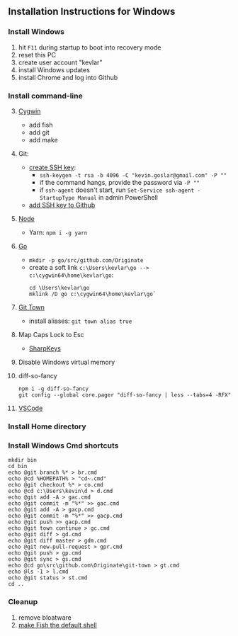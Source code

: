 ## Installation Instructions for Windows

### Install Windows

1. hit `F11` during startup to boot into recovery mode
1. reset this PC
1. create user account "kevlar"
1. install Windows updates
1. install Chrome and log into Github

### Install command-line

3. [Cygwin](https://www.cygwin.com)
    - add fish
    - add git
    - add make
1. Git:
    - [create SSH key](https://help.github.com/articles/generating-a-new-ssh-key-and-adding-it-to-the-ssh-agent): 
      - `ssh-keygen -t rsa -b 4096 -C "kevin.goslar@gmail.com" -P ""`
      - if the command hangs, provide the password via `-P ""`
      - if `ssh-agent` doesn't start, run `Set-Service ssh-agent -StartupType Manual` in admin PowerShell
    - [add SSH key to Github](https://help.github.com/articles/adding-a-new-ssh-key-to-your-github-account)
1. [Node](https://nodejs.org/en/download)
    - Yarn: `npm i -g yarn`
1. [Go](https://golang.org/dl)
    - `mkdir -p go/src/github.com/Originate`
    - create a soft link `c:\Users\kevlar\go --> c:\cygwin64\home\kevlar\go`: 
        ```
        cd \Users\kevlar\go
        mklink /D go c:\cygwin64\home\kevlar\go`
        ```
1. [Git Town](https://github.com/Originate/git-town)
    - install aliases: `git town alias true`
1. Map Caps Lock to Esc
    - [SharpKeys](https://github.com/randyrants/sharpkeys)
1. Disable Windows virtual memory
1. diff-so-fancy

    ```
    npm i -g diff-so-fancy
    git config --global core.pager "diff-so-fancy | less --tabs=4 -RFX"
    ```
1. [VSCode](vscode/README.md)


### Install Home directory



### Install Windows Cmd shortcuts

```
mkdir bin
cd bin
echo @git branch %* > br.cmd
echo @cd %HOMEPATH% > "cd~.cmd"
echo @git checkout %* > co.cmd
echo @cd c:\Users\kevin\d > d.cmd
echo @git add -A > gac.cmd
echo @git commit -m "%*" >> gac.cmd
echo @git add -A > gacp.cmd
echo @git commit -m "%*" >> gacp.cmd
echo @git push >> gacp.cmd
echo @git town continue > gc.cmd
echo @git diff > gd.cmd
echo @git diff master > gdm.cmd
echo @git new-pull-request > gpr.cmd
echo @git push > gp.cmd
echo @git sync > gs.cmd
echo @cd go\src\github.com\Originate\git-town > gt.cmd
echo @ls -1 > l.cmd
echo @git status > st.cmd
cd ..
```

### Cleanup

1. remove bloatware
1. [make Fish the default shell](https://www.kennethreitz.org/essays/fish-as-default-shell-on-windows-10)
